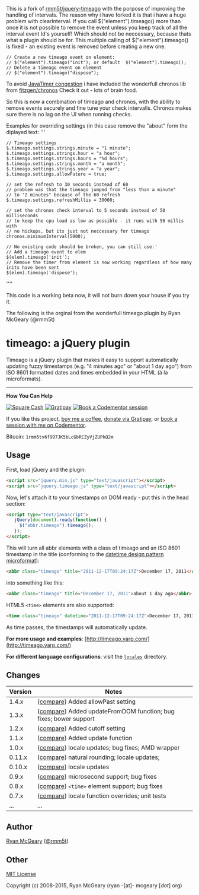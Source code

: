 This is a fork of [rmm5t/jquery-timeago](https://github.com/rmm5t/jquery-timeago) with the porpose of improving the handling of intervals. The reason why i have forked it is that i have a huge problem with clearInterval. If you call $("element").timeago() more than once it is not possible to remove the event unless you keep track of all the interval event Id's yourself! Which should not be neccessary, because thats what a plugin should be for.
This multiple calling of $("element").timeago() is fixed - an existing event is removed before creating a new one.

    // Create a new timeago event on element:
    // $("element").timeago("init"); or default  $("element").timeago(); 
    // Delete a timeago event on element
    // $("element").timeago("dispose"); 

To avoid [JavaTimer congestion](http://fitzgeraldnick.com/weblog/40/) i have included the wonderfull chronos lib from [fitzgen/chronos](https://github.com/fitzgen/chronos)
Check it out - lots of brain food.

So this is now a combination of timeago and chronos, with the ability to remove events securely and fine tune your check intervalls. Chronos makes sure there is no lag on the UI when running checks. 

Examples for overriding settings (in this case remove the "about" form the diplayed text:
'''
    
    // Timeago settings
    $.timeago.settings.strings.minute = "1 minute";
    $.timeago.settings.strings.hour = "a hour";
    $.timeago.settings.strings.hours = "%d hours";
    $.timeago.settings.strings.month = "a month";
    $.timeago.settings.strings.year = "a year";
    $.timeago.settings.allowFuture = true;

    // set the refresh to 30 seconds instead of 60
    // problem was that the timeago jumped from "less than a minute"
    // to "2 minutes" because of the 60 refresh
    $.timeago.settings.refreshMillis = 30000;

    // set the chronos check interval to 5 seconds instead of 50 milliseconds
    // to keep the cpu load as low as possible - it runs with 50 millis with
    // no hickups, but its just not neccessary for timeago
    chronos.minimumInterval(5000);
    
    // No existing code should be broken, you can still use:'
    // Add a timeago event to elem
    $(elem).timeago('init');
    // Remove the timer from element is now working regardless of how many inits have been sent
    $(elem).timeago('dispose');
''''   
    
This code is a working beta now, it will not burn down your house if you try it.


The following is the orginal from the wonderfull timeago plugin by  Ryan McGeary (@rmm5t) 


# timeago: a jQuery plugin

Timeago is a jQuery plugin that makes it easy to support automatically updating
fuzzy timestamps (e.g. "4 minutes ago" or "about 1 day ago") from ISO 8601
formatted dates and times embedded in your HTML (à la microformats).

---

**How You Can Help**

[![Square Cash](http://img.shields.io/badge/square%20cash-$rmm5t-brightgreen.svg)][square]
[![Gratipay](http://img.shields.io/gratipay/rmm5t.svg)][gratipay]
[![Book a Codementor session](http://img.shields.io/badge/codementor-book%20a%20session-orange.svg)][codementor]

If you like this project, [buy me a coffee][square], [donate via Gratipay][gratipay], or [book a session with me on Codementor][codementor].

Bitcoin: `1rmm5tv6f997JK5bLcGbRCZyVjZUPkQ2m`

[square]: https://cash.me/$rmm5t "Donate to rmm5t for open source!"
[gratipay]: https://gratipay.com/rmm5t/ "Donate to rmm5t for open source!"
[bitcoin]: bitcoin:1rmm5tv6f997JK5bLcGbRCZyVjZUPkQ2m?amount=0.01&label=Coffee%20to%20rmm5t%20for%20Open%20Source "Buy rmm5t a coffee for open source!"
[codementor]: https://www.codementor.io/rmm5t?utm_campaign=profile&utm_source=button-rmm5t&utm_medium=shields "Book a session with rmm5t on Codementor!"

## Usage

First, load jQuery and the plugin:

```html
<script src="jquery.min.js" type="text/javascript"></script>
<script src="jquery.timeago.js" type="text/javascript"></script>
```

Now, let's attach it to your timestamps on DOM ready - put this in the head
section:

```html
<script type="text/javascript">
   jQuery(document).ready(function() {
     $("abbr.timeago").timeago();
   });
</script>
```

This will turn all abbr elements with a class of timeago and an ISO 8601
timestamp in the title (conforming to the
[datetime design pattern microformat](http://microformats.org/wiki/datetime-design-pattern)):

```html
<abbr class="timeago" title="2011-12-17T09:24:17Z">December 17, 2011</abbr>
```

into something like this:

```html
<abbr class="timeago" title="December 17, 2011">about 1 day ago</abbr>
```

HTML5 `<time>` elements are also supported:

```html
<time class="timeago" datetime="2011-12-17T09:24:17Z">December 17, 2011</time>
```

As time passes, the timestamps will automatically update.

**For more usage and examples**: [http://timeago.yarp.com/](http://timeago.yarp.com/)

**For different language configurations**: visit the [`locales`](https://github.com/rmm5t/jquery-timeago/tree/master/locales) directory.

## Changes

| Version | Notes                                                                           |
|---------|---------------------------------------------------------------------------------|
|   1.4.x | ([compare][compare-1.4]) Added allowPast setting                                |
|   1.3.x | ([compare][compare-1.3]) Added updateFromDOM function; bug fixes; bower support |
|   1.2.x | ([compare][compare-1.2]) Added cutoff setting                                   |
|   1.1.x | ([compare][compare-1.1]) Added update function                                  |
|   1.0.x | ([compare][compare-1.0]) locale updates; bug fixes; AMD wrapper                 |
|  0.11.x | ([compare][compare-0.11]) natural rounding; locale updates;                     |
|  0.10.x | ([compare][compare-0.10]) locale updates                                        |
|   0.9.x | ([compare][compare-0.9]) microsecond support; bug fixes                         |
|   0.8.x | ([compare][compare-0.8]) `<time>` element support; bug fixes                    |
|   0.7.x | ([compare][compare-0.7]) locale function overrides; unit tests                  |
|     ... | ...                                                                             |

[compare-1.4]: https://github.com/rmm5t/jquery-timeago/compare/v1.3.2...v1.4.2
[compare-1.3]: https://github.com/rmm5t/jquery-timeago/compare/v1.2.0...v1.3.2
[compare-1.2]: https://github.com/rmm5t/jquery-timeago/compare/v1.1.0...v1.2.0
[compare-1.1]: https://github.com/rmm5t/jquery-timeago/compare/v1.0.2...v1.1.0
[compare-1.0]: https://github.com/rmm5t/jquery-timeago/compare/v0.11.4...v1.0.2
[compare-0.11]: https://github.com/rmm5t/jquery-timeago/compare/v0.10.1...v0.11.4
[compare-0.10]: https://github.com/rmm5t/jquery-timeago/compare/v0.9.3...v0.10.1
[compare-0.9]: https://github.com/rmm5t/jquery-timeago/compare/v0.8.2...v0.9.3
[compare-0.8]: https://github.com/rmm5t/jquery-timeago/compare/v0.7.2...v0.8.2
[compare-0.7]: https://github.com/rmm5t/jquery-timeago/compare/v0.6.2...v0.7.2

## Author

[Ryan McGeary](http://ryan.mcgeary.org) ([@rmm5t](http://twitter.com/rmm5t))

## Other

[MIT License](http://www.opensource.org/licenses/mit-license.php)

Copyright (c) 2008-2015, Ryan McGeary (ryan -[at]- mcgeary [*dot*] org)
